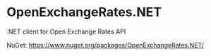 # OpenExchangeRates.NET

.NET client for Open Exchange Rates API

NuGet: https://www.nuget.org/packages/OpenExchangeRates.NET/
